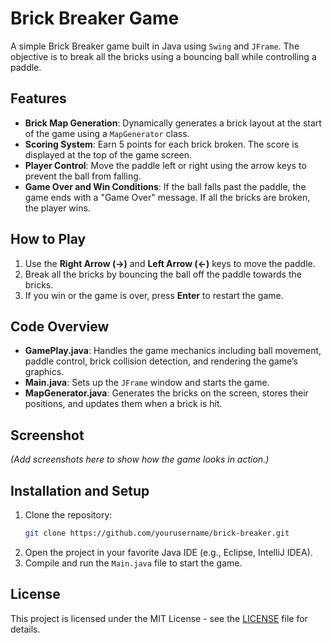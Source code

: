 # Brick Breaker Game

A simple Brick Breaker game built in Java using `Swing` and `JFrame`. The objective is to break all the bricks using a bouncing ball while controlling a paddle.

## Features

- **Brick Map Generation**: Dynamically generates a brick layout at the start of the game using a `MapGenerator` class.
- **Scoring System**: Earn 5 points for each brick broken. The score is displayed at the top of the game screen.
- **Player Control**: Move the paddle left or right using the arrow keys to prevent the ball from falling.
- **Game Over and Win Conditions**: If the ball falls past the paddle, the game ends with a "Game Over" message. If all the bricks are broken, the player wins.

## How to Play

1. Use the **Right Arrow (→)** and **Left Arrow (←)** keys to move the paddle.
2. Break all the bricks by bouncing the ball off the paddle towards the bricks.
3. If you win or the game is over, press **Enter** to restart the game.

## Code Overview

- **GamePlay.java**: Handles the game mechanics including ball movement, paddle control, brick collision detection, and rendering the game’s graphics.
- **Main.java**: Sets up the `JFrame` window and starts the game.
- **MapGenerator.java**: Generates the bricks on the screen, stores their positions, and updates them when a brick is hit.

## Screenshot

_(Add screenshots here to show how the game looks in action.)_

## Installation and Setup

1. Clone the repository:
    ```bash
    git clone https://github.com/yourusername/brick-breaker.git
    ```
2. Open the project in your favorite Java IDE (e.g., Eclipse, IntelliJ IDEA).
3. Compile and run the `Main.java` file to start the game.

## License

This project is licensed under the MIT License - see the [LICENSE](LICENSE) file for details.
